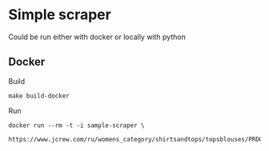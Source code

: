 # Simple scraper

Could be run either with docker or locally with python


## Docker

Build

    make build-docker

Run

    docker run --rm -t -i sample-scraper \
        https://www.jcrew.com/ru/womens_category/shirtsandtops/topsblouses/PRDOVR~F2728/F2728.jsp
